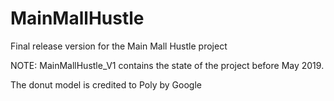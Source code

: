 # MainMallHustle
Final release version for the Main Mall Hustle project

NOTE: MainMallHustle_V1 contains the state of the project before May 2019.

The donut model is credited to Poly by Google
